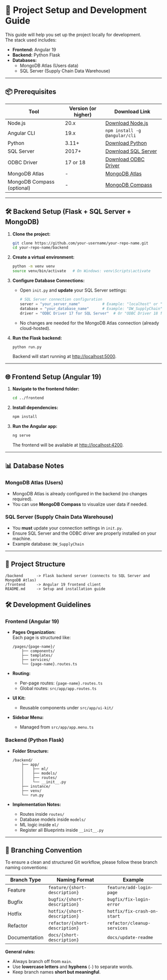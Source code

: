 
# 🚀 Project Setup and Development Guide

This guide will help you set up the project locally for development.  
The stack used includes:

- **Frontend:** Angular 19
- **Backend:** Python Flask
- **Databases:** 
  - MongoDB Atlas (Users data)
  - SQL Server (Supply Chain Data Warehouse)

---

## 📦 Prerequisites

| Tool         | Version (or higher) | Download Link                             |
| ------------ | ------------------- | ----------------------------------------- |
| Node.js      | 20.x                 | [Download Node.js](https://nodejs.org/)   |
| Angular CLI  | 19.x                 | `npm install -g @angular/cli`             |
| Python       | 3.11+                | [Download Python](https://www.python.org/) |
| SQL Server   | 2017+                | [Download SQL Server](https://www.microsoft.com/en-us/sql-server/sql-server-downloads) |
| ODBC Driver  | 17 or 18             | [Download ODBC Driver](https://learn.microsoft.com/en-us/sql/connect/odbc/download-odbc-driver-for-sql-server) |
| MongoDB Atlas| -                    | [MongoDB Atlas](https://www.mongodb.com/cloud/atlas) |
| MongoDB Compass (optional) | -       | [MongoDB Compass](https://www.mongodb.com/try/download/compass) |

---

## 🛠️ Backend Setup (Flask + SQL Server + MongoDB)

1. **Clone the project:**
   ```bash
   git clone https://github.com/your-username/your-repo-name.git
   cd your-repo-name/backend
   ```

2. **Create a virtual environment:**
   ```bash
   python -m venv venv
   source venv/bin/activate   # On Windows: venv\Scripts\activate
   ```


3. **Configure Database Connections:**
   
   - Open `init.py` and **update** your SQL Server settings:

     ```python
     # SQL Server connection configuration
     server = "your_server_name"          # Example: "localhost" or "192.168.1.5"
     database = "your_database_name"      # Example: "DW_SupplyChain"
     driver = "ODBC Driver 17 for SQL Server"  # Or "ODBC Driver 18 for SQL Server"
     ```

   - No changes are needed for the MongoDB Atlas connection (already cloud-hosted).

4. **Run the Flask backend:**
   ```bash
   python run.py
   ```
   Backend will start running at [http://localhost:5000](http://localhost:5000).

---

## 🌐 Frontend Setup (Angular 19)

1. **Navigate to the frontend folder:**
   ```bash
   cd ../frontend
   ```

2. **Install dependencies:**
   ```bash
   npm install
   ```



3. **Run the Angular app:**
   ```bash
   ng serve
   ```
   The frontend will be available at [http://localhost:4200](http://localhost:4200).

---

## 📊 Database Notes

### MongoDB Atlas (Users)

- MongoDB Atlas is already configured in the backend (no changes required).
- You can use **MongoDB Compass** to visualize user data if needed.

### SQL Server (Supply Chain Data Warehouse)

- You **must** update your connection settings in `init.py`.
- Ensure SQL Server and the ODBC driver are properly installed on your machine.
- Example database: `DW_SupplyChain`

---

## 📂 Project Structure

```
/backend      -> Flask backend server (connects to SQL Server and MongoDB Atlas)
/frontend     -> Angular 19 frontend client
README.md     -> Setup and installation guide
```
## 🛠️ Development Guidelines

### Frontend (Angular 19)

- **Pages Organization:**  
  Each page is structured like:
  ```
  /pages/{page-name}/
      ├── components/
      ├── templates/
      ├── services/
      └── {page-name}.routes.ts
  ```
- **Routing:**
  - Per-page routes: `{page-name}.routes.ts`
  - Global routes: `src/app/app.routes.ts`

- **UI Kit:**
  - Reusable components under `src/app/ui-kit/`

- **Sidebar Menu:**
  - Managed from `src/app/app.menu.ts`

### Backend (Python Flask)

- **Folder Structure:**
  ```
  /backend/
      ├── app/
      │    ├── ml/
      │    ├── models/
      │    ├── routes/
      │    └── __init__.py
      ├── instance/
      ├── venv/
      └── run.py
  ```

- **Implementation Notes:**
  - Routes inside `routes/`
  - Database models inside `models/`
  - ML logic inside `ml/`
  - Register all Blueprints inside `__init__.py`

---

## 🌿 Branching Convention

To ensure a clean and structured Git workflow, please follow these branch naming conventions:

| Branch Type  | Naming Format                | Example                     |
| ------------ | ----------------------------- | --------------------------- |
| Feature      | `feature/{short-description}`  | `feature/add-login-page`    |
| Bugfix       | `bugfix/{short-description}`   | `bugfix/fix-login-error`    |
| Hotfix       | `hotfix/{short-description}`   | `hotfix/fix-crash-on-start` |
| Refactor     | `refactor/{short-description}` | `refactor/cleanup-services` |
| Documentation| `docs/{short-description}`     | `docs/update-readme`        |

**General rules:**
- Always branch off from `main`.
- Use **lowercase letters** and **hyphens** (`-`) to separate words.
- Keep branch names **short but meaningful**.